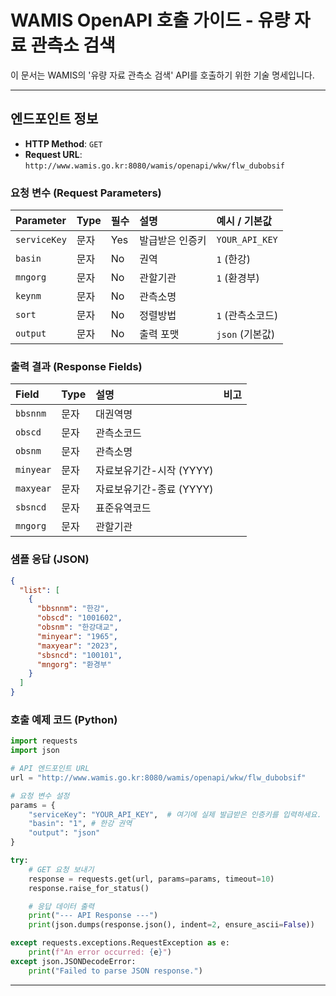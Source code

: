 # WAMIS OpenAPI 호출 가이드 - 유량 자료 관측소 검색

이 문서는 WAMIS의 '유량 자료 관측소 검색' API를 호출하기 위한 기술 명세입니다.

---

## 엔드포인트 정보

- **HTTP Method**: `GET`
- **Request URL**: `http://www.wamis.go.kr:8080/wamis/openapi/wkw/flw_dubobsif`

### 요청 변수 (Request Parameters)

| Parameter | Type | 필수 | 설명 | 예시 / 기본값 |
| :-------- | :--- | :--- | :--- | :------------ |
| `serviceKey` | 문자 | Yes | 발급받은 인증키 | `YOUR_API_KEY` |
| `basin` | 문자 | No | 권역 | `1` (한강) |
| `mngorg` | 문자 | No | 관할기관 | `1` (환경부) |
| `keynm` | 문자 | No | 관측소명 | |
| `sort` | 문자 | No | 정렬방법 | `1` (관측소코드) |
| `output` | 문자 | No | 출력 포맷 | `json` (기본값) |

### 출력 결과 (Response Fields)

| Field | Type | 설명 | 비고 |
| :---- | :--- | :--- | :--- |
| `bbsnnm` | 문자 | 대권역명 | |
| `obscd` | 문자 | 관측소코드 | |
| `obsnm` | 문자 | 관측소명 | |
| `minyear` | 문자 | 자료보유기간-시작 (YYYY) | |
| `maxyear` | 문자 | 자료보유기간-종료 (YYYY) | |
| `sbsncd` | 문자 | 표준유역코드 | |
| `mngorg` | 문자 | 관할기관 | |

### 샘플 응답 (JSON)

```json
{
  "list": [
    {
      "bbsnnm": "한강",
      "obscd": "1001602",
      "obsnm": "한강대교",
      "minyear": "1965",
      "maxyear": "2023",
      "sbsncd": "100101",
      "mngorg": "환경부"
    }
  ]
}
```

### 호출 예제 코드 (Python)

```python
import requests
import json

# API 엔드포인트 URL
url = "http://www.wamis.go.kr:8080/wamis/openapi/wkw/flw_dubobsif"

# 요청 변수 설정
params = {
    "serviceKey": "YOUR_API_KEY",  # 여기에 실제 발급받은 인증키를 입력하세요.
    "basin": "1", # 한강 권역
    "output": "json"
}

try:
    # GET 요청 보내기
    response = requests.get(url, params=params, timeout=10)
    response.raise_for_status()

    # 응답 데이터 출력
    print("--- API Response ---")
    print(json.dumps(response.json(), indent=2, ensure_ascii=False))

except requests.exceptions.RequestException as e:
    print(f"An error occurred: {e}")
except json.JSONDecodeError:
    print("Failed to parse JSON response.")

```

---